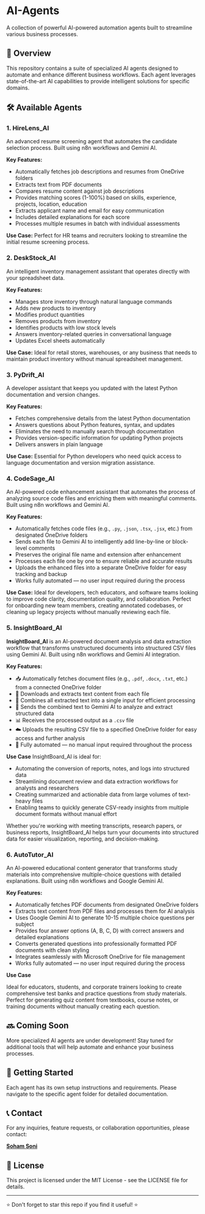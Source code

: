 # AI-Agents

A collection of powerful AI-powered automation agents built to streamline various business processes.

## 🤖 Overview

This repository contains a suite of specialized AI agents designed to automate and enhance different business workflows. Each agent leverages state-of-the-art AI capabilities to provide intelligent solutions for specific domains.

## 🛠️ Available Agents

### 1. HireLens_AI

An advanced resume screening agent that automates the candidate selection process. Built using n8n workflows and Gemini AI.

**Key Features:**
- Automatically fetches job descriptions and resumes from OneDrive folders
- Extracts text from PDF documents
- Compares resume content against job descriptions
- Provides matching scores (1-100%) based on skills, experience, projects, location, education
- Extracts applicant name and email for easy communication
- Includes detailed explanations for each score
- Processes multiple resumes in batch with individual assessments

**Use Case:** Perfect for HR teams and recruiters looking to streamline the initial resume screening process.

### 2. DeskStock_AI

An intelligent inventory management assistant that operates directly with your spreadsheet data.

**Key Features:**
- Manages store inventory through natural language commands
- Adds new products to inventory
- Modifies product quantities
- Removes products from inventory
- Identifies products with low stock levels
- Answers inventory-related queries in conversational language
- Updates Excel sheets automatically

**Use Case:** Ideal for retail stores, warehouses, or any business that needs to maintain product inventory without manual spreadsheet management.

### 3. PyDrift_AI

A developer assistant that keeps you updated with the latest Python documentation and version changes.

**Key Features:**
- Fetches comprehensive details from the latest Python documentation
- Answers questions about Python features, syntax, and updates
- Eliminates the need to manually search through documentation
- Provides version-specific information for updating Python projects
- Delivers answers in plain language

**Use Case:** Essential for Python developers who need quick access to language documentation and version migration assistance.

### 4. CodeSage_AI

An AI-powered code enhancement assistant that automates the process of analyzing source code files and enriching them with meaningful comments. Built using n8n workflows and Gemini AI.

**Key Features:**
- Automatically fetches code files (e.g., `.py`, `.json`, `.tsx`, `.jsx`, etc.) from designated OneDrive folders  
- Sends each file to Gemini AI to intelligently add line-by-line or block-level comments  
- Preserves the original file name and extension after enhancement  
- Processes each file one by one to ensure reliable and accurate results  
- Uploads the enhanced files into a separate OneDrive folder for easy tracking and backup  
- Works fully automated — no user input required during the process

**Use Case:** Ideal for developers, tech educators, and software teams looking to improve code clarity, documentation quality, and collaboration. Perfect for onboarding new team members, creating annotated codebases, or cleaning up legacy projects without manually reviewing each file.

### 5. InsightBoard_AI

**InsightBoard_AI** is an AI-powered document analysis and data extraction workflow that transforms unstructured documents into structured CSV files using Gemini AI. Built using n8n workflows and Gemini AI integration.

**Key Features:**
- 📥 Automatically fetches document files (e.g., `.pdf`, `.docx`, `.txt`, etc.) from a connected OneDrive folder  
- 📄 Downloads and extracts text content from each file  
- 🧾 Combines all extracted text into a single input for efficient processing  
- 🧠 Sends the combined text to Gemini AI to analyze and extract structured data  
- 📊 Receives the processed output as a `.csv` file  
- ☁️ Uploads the resulting CSV file to a specified OneDrive folder for easy access and further analysis  
- 🔁 Fully automated — no manual input required throughout the process  

**Use Case**
InsightBoard_AI is ideal for:
- Automating the conversion of reports, notes, and logs into structured data  
- Streamlining document review and data extraction workflows for analysts and researchers  
- Creating summarized and actionable data from large volumes of text-heavy files  
- Enabling teams to quickly generate CSV-ready insights from multiple document formats without manual effort  

Whether you're working with meeting transcripts, research papers, or business reports, InsightBoard_AI helps turn your documents into structured data for easier visualization, reporting, and decision-making.

### 6. AutoTutor_AI

An AI-powered educational content generator that transforms study materials into comprehensive multiple-choice questions with detailed explanations. Built using n8n workflows and Google Gemini AI.

**Key Features:**

- Automatically fetches PDF documents from designated OneDrive folders  
- Extracts text content from PDF files and processes them for AI analysis  
- Uses Google Gemini AI to generate 10-15 multiple choice questions per subject  
- Provides four answer options (A, B, C, D) with correct answers and detailed explanations  
- Converts generated questions into professionally formatted PDF documents with clean styling  
- Integrates seamlessly with Microsoft OneDrive for file management  
- Works fully automated — no user input required during the process  

**Use Case**

Ideal for educators, students, and corporate trainers looking to create comprehensive test banks and practice questions from study materials. Perfect for generating quiz content from textbooks, course notes, or training documents without manually creating each question.



## 🔜 Coming Soon

More specialized AI agents are under development! Stay tuned for additional tools that will help automate and enhance your business processes.

## 🚀 Getting Started

Each agent has its own setup instructions and requirements. Please navigate to the specific agent folder for detailed documentation.

## 📞 Contact

For any inquiries, feature requests, or collaboration opportunities, please contact:

**[Soham Soni](mailto:sonisoham91@gmail.com)**  

## 📄 License

This project is licensed under the MIT License - see the LICENSE file for details.

---

⭐ Don't forget to star this repo if you find it useful! ⭐
